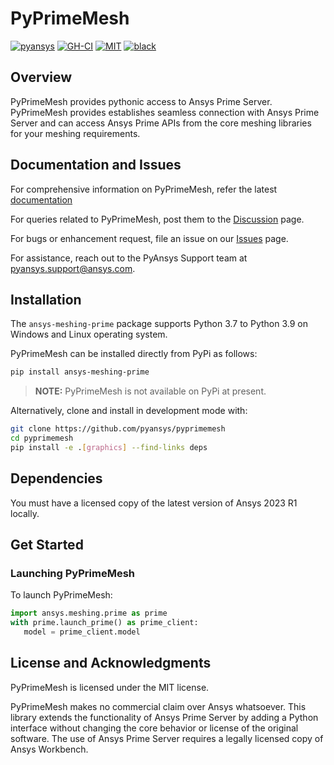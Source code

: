 # PyPrimeMesh

[![pyansys](https://img.shields.io/badge/Py-Ansys-ffc107.svg?logo=data:image/png;base64,iVBORw0KGgoAAAANSUhEUgAAABAAAAAQCAIAAACQkWg2AAABDklEQVQ4jWNgoDfg5mD8vE7q/3bpVyskbW0sMRUwofHD7Dh5OBkZGBgW7/3W2tZpa2tLQEOyOzeEsfumlK2tbVpaGj4N6jIs1lpsDAwMJ278sveMY2BgCA0NFRISwqkhyQ1q/Nyd3zg4OBgYGNjZ2ePi4rB5loGBhZnhxTLJ/9ulv26Q4uVk1NXV/f///////69du4Zdg78lx//t0v+3S88rFISInD59GqIH2esIJ8G9O2/XVwhjzpw5EAam1xkkBJn/bJX+v1365hxxuCAfH9+3b9/+////48cPuNehNsS7cDEzMTAwMMzb+Q2u4dOnT2vWrMHu9ZtzxP9vl/69RVpCkBlZ3N7enoDXBwEAAA+YYitOilMVAAAAAElFTkSuQmCC)](https://docs.pyansys.com/)
[![GH-CI](https://github.com/pyansys/pyprimemesh/actions/workflows/ci_cd.yml/badge.svg)](https://github.com/pyansys/pyprimemesh/actions/workflows/ci_cd.yml)
[![MIT](https://img.shields.io/badge/License-MIT-yellow.svg)](https://opensource.org/licenses/MIT)
[![black](https://img.shields.io/badge/code%20style-black-000000.svg?style=flat)](https://github.com/psf/black)

## Overview


PyPrimeMesh provides pythonic access to Ansys Prime Server. PyPrimeMesh provides establishes seamless connection
with Ansys Prime Server and can access Ansys Prime APIs from the core  meshing libraries for your meshing
requirements.

## Documentation and Issues

For comprehensive information on PyPrimeMesh, refer the latest [documentation](
https://dev.prime.docs.pyansys.com)

For queries related to PyPrimeMesh, post them to the [Discussion](
https://github.com/pyansys/pyprimemesh/discussions) page.

For bugs or enhancement request, file an issue on our [Issues](
https://github.com/pyansys/pyprime/issues) page. 

For assistance, reach out to the PyAnsys
Support team at [pyansys.support@ansys.com](mailto:pyansys.support@ansys.com).

## Installation

The `ansys-meshing-prime` package supports Python 3.7 to Python 3.9 on Windows and Linux
operating system.

PyPrimeMesh can be installed directly from PyPi as follows:

```bash
pip install ansys-meshing-prime
```

> **NOTE:** PyPrimeMesh is not available on PyPi at present.

Alternatively, clone and install in development mode with:

```bash
git clone https://github.com/pyansys/pyprimemesh
cd pyprimemesh
pip install -e .[graphics] --find-links deps
```

## Dependencies

You must have a licensed copy of the latest version of Ansys 2023 R1 locally.

## Get Started

### Launching PyPrimeMesh

To launch PyPrimeMesh:

```python
import ansys.meshing.prime as prime
with prime.launch_prime() as prime_client:
   model = prime_client.model
```

## License and Acknowledgments

PyPrimeMesh is licensed under the MIT license.

PyPrimeMesh makes no commercial claim over Ansys whatsoever. This library extends the functionality of
Ansys Prime Server by adding a Python interface without changing the core behavior or license
of the original software. The use of Ansys Prime Server requires a legally licensed copy of Ansys
Workbench.
